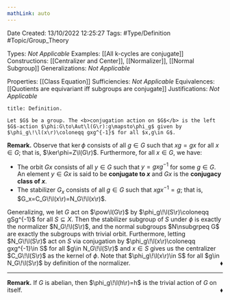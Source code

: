 ```yaml
---
mathLink: auto
---
```


<div class="topSpace"></div>

Date Created: 13/10/2022 12:25:27
Tags: #Type/Definition #Topic/Group_Theory

Types: <i>Not Applicable</i>
Examples: [[All k-cycles are conjugate]]
Constructions: [[Centralizer and Center]], [[Normalizer]], [[Normal Subgroup]]
Generalizations: <i>Not Applicable</i>

Properties: [[Class Equation]]
Sufficiencies: <i>Not Applicable</i>
Equivalences: [[Quotients are equivariant iff subgroups are conjugate]]
Justifications: <i>Not Applicable</i>

``` ad-Definition
title: Definition.

Let $G$ be a group. The <b>conjugation action on $G$</b> is the left $G$-action $\phi:G\to\Aut\l(G\r):g\mapsto\phi_g$ given by $\phi_g\!\l(x\r)\coloneqq gxg^{-1}$ for all $x,g\in G$.

```

<b>Remark.</b> Observe that $\ker\phi$ consists of all $g\in G$ such that $xg=gx$ for all $x\in G$; that is, $\ker\phi=Z\l(G\r)$. Furthermore, for all $x\in G$, we have:
* The orbit $Gx$ consists of all $y\in G$ such that $y=gxg^{-1}$ for some $g\in G$. An element $y\in Gx$ is said to be <b>conjugate to $x$</b> and $Gx$ is the <b>conjugacy class of $x$</b>.
* The stabilizer $G_x$ consists of all $g\in G$ such that $xgx^{-1}=g$; that is, $G_x=C_G\!\l(x\r)=N_G\!\l(x\r)$.

Generalizing, we let $G$ act on $\pow\l(G\r)$ by $\phi_g\!\l(S\r)\coloneqq gSg^{-1}$ for all $S\subseteq X$. Then the stabilizer subgroup of $S$ under $\phi$ is exactly the normalizer $N_G\!\l(S\r)$, and the normal subgroups $N\nsubgrpeq G$ are exactly the subgroups with trivial orbit. Furthermore, letting $N_G\!\l(S\r)$ act on $S$ via conjugation by $\phi_g\!\l(x\r)\coloneqq gxg^{-1}\in S$ for all $g\in N_G\!\l(S\r)$ and $x\in S$ gives us the centralizer $C_G\!\l(S\r)$ as the kernel of $\phi$. Note that $\phi_g\!\l(x\r)\in S$ for all $g\in N_G\!\l(S\r)$ by definition of the normalizer.<span style="float:right;">$\blacklozenge$</span>

---

<b>Remark.</b> If $G$ is abelian, then $\phi_g\!\l(h\r)=h$ is the trivial action of $G$ on itself.<span style="float:right;">$\blacklozenge$</span>
